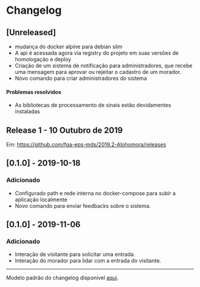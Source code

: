 # Changelog

## [Unreleased]
+ mudança do docker alpine para debian slim
+ A api é acessada agora via registry do projeto em suas versões de homologação e deploy
+ Criação de um sistema de notificação para administradores, que recebe uma mensagem para aprovar ou rejeitar o cadastro de um morador.
+ Novo comando para criar administradores do sistema


#### Problemas resolvidos
+ As bibliotecas de processamento de sinais estão devidamentes instaladas

## Release 1 - 10 Outubro de 2019

Em: https://github.com/fga-eps-mds/2019.2-Alohomora/releases

## [0.1.0] - 2019-10-18
### Adicionado
*  Configurado path e rede interna no docker-compose para subir a aplicação localmente
*  Novo comando para enviar feedbacks sobre o sistema.

## [0.1.0] - 2019-11-06
### Adicionado
*  Interação de visitante para solicitar uma entrada.
*  Interação do morador para lidar com a entrada do visitante.

 ---
 Modelo padrão do changelog disponível [aqui](https://keepachangelog.com/en/0.3.0/).

